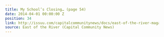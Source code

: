```yaml
---
title: My School’s Closing… (page 54)
date: 2014-04-01 00:00:00 Z
position: 34
link: http://issuu.com/capitalcommunitynews/docs/east-of-the-river-magazine-march-20
source: East of the River (Capital Community News)
---
```


